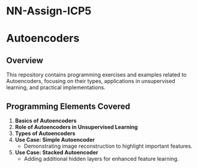 # NN-Assign-ICP5
# Autoencoders

## Overview
This repository contains programming exercises and examples related to Autoencoders, focusing on their types, applications in unsupervised learning, and practical implementations.

## Programming Elements Covered
1. **Basics of Autoencoders**
2. **Role of Autoencoders in Unsupervised Learning**
3. **Types of Autoencoders**
4. **Use Case: Simple Autoencoder**
   - Demonstrating image reconstruction to highlight important features.
5. **Use Case: Stacked Autoencoder**
   - Adding additional hidden layers for enhanced feature learning.




